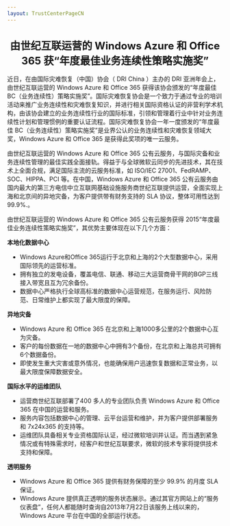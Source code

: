 ```yaml
---
layout: TrustCenterPageCN
---
```

<div class="row-fluid">
   <div class="span">
      <div>
         <div class="row-fluid grid-container mscom-grid-container subpageBody noBottomBorder" data-view4="2" data-view3="2" data-view2="2" data-view1="1" data-cols="2">
             <h1 style="font-size:24px; text-align:center;"><strong>由世纪互联运营的 Windows Azure 和 Office 365 获“年度最佳业务连续性策略实施奖”</strong></h1>
             <p>近日，在由国际灾难恢复（中国）协会（ DRI China ）主办的 DRI 亚洲年会上，由世纪互联运营的 Windows Azure 和 Office 365 获得该协会颁发的“年度最佳BC（业务连续性）策略实施奖”。国际灾难恢复协会是一个致力于通过专业的培训活动来推广业务连续性和灾难恢复知识，并进行相关国际资格认证的非营利学术机构，由该协会建立的业务连续性行业的国际标准，引领和管理着行业中针对业务连续性计划和管理惯例的重要认证流程。国际灾难恢复协会一年一度颁发的“年度最佳 BC（业务连续性）策略实施奖”是业界公认的业务连续性和灾难恢复领域大奖，Windows Azure 和 Office 365 是获得此奖项的唯一云服务。</p>
             <p>由世纪互联运营的 Windows Azure 和 Office 365 公有云服务，与国际灾备和业务连续性管理的最佳实践全面接轨。得益于与全球微软云同步的先进技术，其在技术上全面合规，满足国际主流的云服务标准，如 ISO/IEC 27001、FedRAMP、SOC、HIPPA、PCI 等。在中国，Windows Azure 和 Office 365 公有云服务由国内最大的第三方电信中立互联网基础设施服务商世纪互联提供运营，全面实现上海和北京间的异地灾备，为客户提供带有财务支持的 SLA 协议，整体可用性达到 99.9%.。 </p>
             <p>由世纪互联运营的 Windows Azure 和 Office 365 公有云服务获得 2015“年度最佳业务连续性策略实施奖”，其优势主要体现在以下几个方面：</p>
             <p><strong>本地化数据中心</strong></p>
             <ul style="list-style:inherit;padding-left:30px;">
                <li>Windows Azure和Office 365运行于北京和上海的2个大型数据中心，采用国际领先的运营标准。</li>
                <li>拥有独立的发电设备，覆盖电信、联通、移动三大运营商骨干网的BGP三线接入带宽且互为冗余备份。</li>
                <li>数据中心严格执行全球高标准的数据中心运营规范，在服务运行、风险防范、日常维护上都实现了最大限度的保障。 </li>
             </ul>
             <p><strong>异地灾备</strong></p>
             <ul style="list-style:inherit;padding-left:30px;">
                <li>Windows Azure 和 Office 365 在北京和上海1000多公里的2个数据中心互为灾备。</li>
                <li>客户的每份数据在一地的数据中心中拥有3个备份，在北京和上海总共可拥有6个数据备份。</li>
                <li>即使发生重大灾害或意外情况，也能确保用户迅速恢复数据和正常业务，以最大限度保障数据安全。</li>
             </ul>
             <p><strong>国际水平的运维团队</strong></p>
             <ul style="list-style:inherit;padding-left:30px;">
                <li>运营商世纪互联部署了400 多人的专业团队负责 Windows Azure 和 Office 365 在中国的运营和服务。</li>
                <li>服务内容包括数据中心的管理、云平台运营和维护，并为客户提供部署服务和 7x24x365 的支持等。</li>
                <li>运维团队具备相关专业资格国际认证，经过微软培训并认证。而当遇到紧急情况或有特殊需求时，经客户和世纪互联要求，微软的技术专家将提供技术支持和保障。 </li>
             </ul>
             <p><strong>透明服务</strong></p>
             <ul style="list-style:inherit;padding-left:30px;">
                <li>Windows Azure 和 Office 365 提供有财务保障的至少 99.9% 的月度 SLA 保证。</li>
                <li>Windows Azure 提供真正透明的服务状态展示。通过其官方网站上的“服务仪表盘”，任何人都能随时查询自2013年7月22日该服务上线以来的，Windows Azure 平台在中国的全部运行状态。</li>
             </ul>
         </div>
      </div>
   </div>
</div>
<div class="row-fluid" data-view4="1" data-view3="1" data-view2="1" data-view1="1" data-cols="1">
   <div class="span bp0-col-1-1 bp1-col-1-1 bp2-col-1-1 bp3-col-1-1"></div>
</div>
